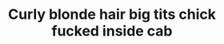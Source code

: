---
layout: post
title: Curly blonde hair big tits chick fucked inside cab
duration: '33:15'
view: 260
rate: 2
video: 'http://pornmaki.com/embed/2566622'
priority: 0.9
changefreq: daily
---